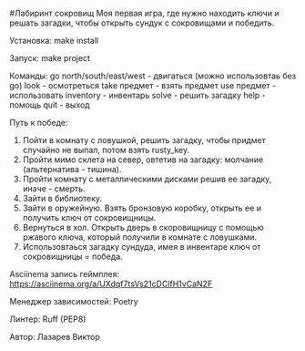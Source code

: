 #Лабиринт сокровищ
Моя первая игра, где нужно находить ключи и решать загадки, чтобы открыть сундук с сокровищами и победить.

Установка:
make install

Запуск:
make project

Команды:
go north/south/east/west - двигаться (можно использовтаь без go)
look - осмотреться
take предмет - взять предмет
use предмет - использовать
inventory - инвентарь
solve - решить загадку
help - помощь
quit - выход

Путь к победе:
1. Пойти в комнату с ловушкой, решить загадку, чтобы придмет случайно не выпал, потом взять rusty_key.
2. Пройти мимо склета на север, овтетив на загадку: молчание (альтернатива - тишина).
3. Пройти комнату с металлическими дисками решив ее загадку, иначе - смерть. 
4. Зайти в библиотеку.
5. Зайти в оружейную. Взять бронзовую коробку, открыть ее и получить ключ от сокровищницы.
6. Вернуться в хол. Открыть дверь в скоровищницу с помощью ржавого ключа, который получили в комнате с ловушками.
7. Использовтаься загадку сундуда, имея в инвентаре ключ от сокровищницы = победа.

Asciinema запись геймплея: 
https://asciinema.org/a/UXdqf7tsVs21cDClfH1vCaN2F


Менеджер зависимостей: Poetry

Линтер: Ruff (PEP8)


Автор: Лазарев Виктор
